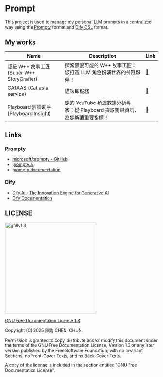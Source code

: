 # Prompt

This project is used to manage my personal LLM prompts in a centralized way using the [Prompty](https://github.com/microsoft/prompty) format and [Dify DSL](https://docs.dify.ai/guides/application-orchestrate/creating-an-application#creating-from-a-dsl-file) format.

## My works

| Name | Description | Link |
|--|--|--|
| 超級 W++ 故事工匠 (Super W++ StoryCrafter) | 探索無限可能的 W++ 故事工匠：您打造 LLM 角色扮演世界的神奇夥伴！ | [🔗](/super-wpp-storycrafter/) |
| CATAAS (Cat as a service) | 貓咪即服務 | [🔗](/cat-as-a-service/) |
| Playboard 解讀助手 (Playboard Insight) | 您的 YouTube 頻道數據分析專家：從 Playboard 提取關鍵資訊，為您解讀重要指標！ | [🔗](/playboard-insight/) |

## Links

### Prompty

- [microsoft/prompty - GitHub](https://github.com/microsoft/prompty)
- [prompty.ai](https://prompty.ai/)
- [prompty documentation](https://prompty.ai/docs)

### Dify

- [Dify.AI · The Innovation Engine for Generative AI](https://dify.ai/)
- [Dify Documentation](https://docs.dify.ai/)

## LICENSE

<img src="https://github.com/user-attachments/assets/4473e086-3f81-4f0a-be35-fa4f41b4de7c" alt="gfdlv1.3" width="300" />

[GNU Free Documentation License 1.3](/LICENSE)

Copyright (C)  2025 陳鈞 CHEN, CHUN.

Permission is granted to copy, distribute and/or modify this document under the terms of the GNU Free Documentation License, Version 1.3 or any later version published by the Free Software Foundation; with no Invariant Sections, no Front-Cover Texts, and no Back-Cover Texts.

A copy of the license is included in the section entitled "GNU Free Documentation License".
